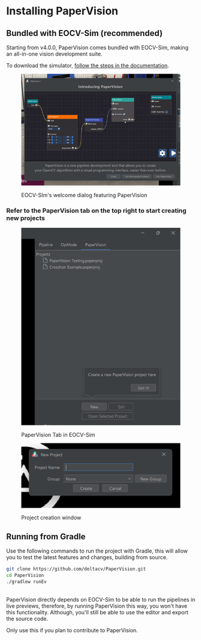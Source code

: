 # Installing PaperVision

## Bundled with EOCV-Sim (recommended)

Starting from v4.0.0, PaperVision comes bundled with EOCV-Sim, making an all-in-one vision development suite.

To download the simulator, [follow the steps in the documentation](https://app.gitbook.com/s/-Mj4bZXgCUnwOLKFxDRi/downloading-eocv-sim).

<figure><img src=".gitbook/assets/image (3).png" alt=""><figcaption><p>EOCV-SIm's welcome dialog featuring PaperVision</p></figcaption></figure>

### Refer to the PaperVision tab on the top right to start creating new projects

<figure><img src=".gitbook/assets/image (4).png" alt=""><figcaption><p>PaperVision Tab in EOCV-Sim</p></figcaption></figure>

<figure><img src=".gitbook/assets/image.png" alt=""><figcaption><p>Project creation window</p></figcaption></figure>

## Running from Gradle&#x20;

Use the following commands to run the project with Gradle, this will allow you to test the latest features and changes, building from source.

```bash
git clone https://github.com/deltacv/PaperVision.git
cd PaperVision
./gradlew runEv
```

\
PaperVision directly depends on EOCV-Sim to be able to run the pipelines in live previews, therefore, by running PaperVision this way, you won't have this functionality. Although, you'll still be able to use the editor and export the source code.

Only use this if you plan to contribute to PaperVision.
